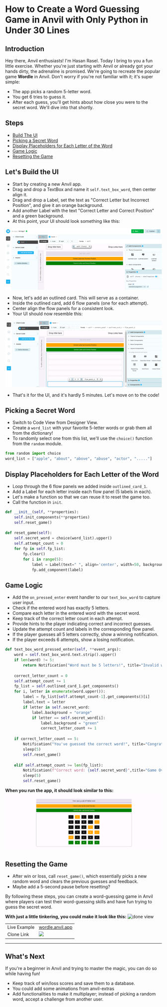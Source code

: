 # How to Create a Word Guessing Game in Anvil with Only Python in Under 30 Lines

## Introduction
Hey there, Anvil enthusiasts! I'm Hasan Rasel. Today I bring to you a fun little exercise.
Whether you're just starting with Anvil or already got your hands dirty, the adrenaline is promised.
We're going to recreate the popular game **Wordle** in Anvil. Don't worry if you're not familiar with it; it's super simple:
- The app picks a random 5-letter word.
- You get 6 tries to guess it.
- After each guess, you'll get hints about how close you were to the secret word. We'll dive into that shortly.

## Steps

- [Build The UI](#lets-start-by-laying-out-the-ui)
- [Picking a Secret Word](#picking-a-secret-word)
- [Display Placeholders for Each Letter of the Word](#display-placeholders-for-each-letter-of-the-word)
- [Game Logic](#game-logic)
- [Resetting the Game](#resetting-the-game)

## Let's Build the UI
- Start by creating a new Anvil app.
- Drag and drop a TextBox and name it `self.text_box_word`, then center align it.
- Drag and drop a Label, set the text as "Correct Letter but Incorrect Position", and give it an orange background.
- Add another Label with the text "Correct Letter and Correct Position" and a green background.
- At this point, your UI should look something like this:
  
![image ws_1](assets/ws_1.png)

- Now, let's add an outlined card. This will serve as a container.
- Inside the outlined card, add 6 flow panels (one for each attempt).
- Center align the flow panels for a consistent look.
- Your UI should now resemble this:
  
![image ws_2](assets/ws_2.png)
- That's it for the UI, and it's hardly 5 minutes. Let's move on to the code!

## Picking a Secret Word
- Switch to Code View from Designer View.
- Create a ``word_list`` with your favorite 5-letter words or grab them all from the dictionary!
- To randomly select one from this list, we'll use the ``choice()`` function from the ``random`` module.
```python
from random import choice
word_list = ["apple", "about", "above", "abuse", "actor", "....."]
```

## Display Placeholders for Each Letter of the Word
- Loop through the 6 flow panels we added inside `outlined_card_1`.
- Add a Label for each letter inside each flow panel (5 labels in each).
- Let's make a function so that we can reuse it to reset the game too.
- Call the function in `init`.
```python
def __init__(self, **properties):
    self.init_components(**properties)
    self.reset_game()
    
def reset_game(self):
    self.secret_word = choice(word_list).upper()
    self.attempt_count = 0
    for fp in self.fp_list:
        fp.clear()
        for i in range(5):
            label = Label(text=" ", align='center', width=50, background='#111', foreground='#FFF')
            fp.add_component(label)
```

## Game Logic
- Add the `on_pressed_enter` event handler to our `text_box_word` to capture user input.
- Check if the entered word has exactly 5 letters.
- Compare each letter in the entered word with the secret word.
- Keep track of the correct letter count in each attempt.
- Provide hints to the player indicating correct and incorrect guesses.
- Update the attempt count and labels in the corresponding flow panel.
- If the player guesses all 5 letters correctly, show a winning notification.
- If the player exceeds 6 attempts, show a losing notification.
```python
def text_box_word_pressed_enter(self, **event_args):
    word = self.text_box_word.text.strip().upper()
    if len(word) != 5:
        return Notification("Word must be 5 letters!", title="Invalid word").show()
      
    correct_letter_count = 0
    self.attempt_count += 1
    fp_list = self.outlined_card_1.get_components()
    for i, letter in enumerate(word.upper()):
        label = fp_list[self.attempt_count-1].get_components()[i]
        label.text = letter
        if letter in self.secret_word:
            label.background = "orange"
            if letter == self.secret_word[i]:
                label.background = "green"
                correct_letter_count += 1
    
    if correct_letter_count == 5:
        Notification("You've guessed the correct word!", title="Congratulations!").show()
        sleep(5)
        self.reset_game()

    elif self.attempt_count >= len(fp_list):
        Notification(f"Correct word: {self.secret_word}",title="Game Over!").show()
        sleep(5)
        self.reset_game()
```
**When you run the app, it should look similar to this:**
![done view](assets/ws_3.png)

## Resetting the Game
- After win or loss, call `reset_game()`, which essentially picks a new random word and clears the previous guesses and feedback.
- Maybe add a 5-second pause before resetting?

By following these steps, you can create a word-guessing game in Anvil where players can test their word-guessing skills and have fun trying to guess the secret word.

**With just a little tinkering, you could make it look like this:**
![done view](assets/wordle.png)

|||
|---|---|
| Live Example | [wordle.anvil.app](https://wordle.anvil.app/) |
| Clone Link | [<img src="https://anvil.works/img/forum/copy-app.png" height='40px'>](https://anvil.works/build#clone:RDCUJG3LIBL76SY5=BTSV66HN3OQFKJ32QHJLDUZN)|
---


## What's Next
If you're a beginner in Anvil and trying to master the magic, you can do so while having fun!
- Keep track of win/loss scores and save them to a database.
- You could add some animations from anvil-extras
- Add functionalities to make it multiplayer; instead of picking a random word, accept a challenge from another user.
